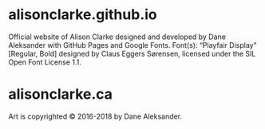 # alisonclarke.github.io
Official website of Alison Clarke designed and developed by Dane Aleksander with GitHub Pages and Google Fonts.
Font(s): “Playfair Display” [Regular, Bold] designed by Claus Eggers Sørensen, licensed under the SIL Open Font License 1.1.

# alisonclarke.ca
Art is copyrighted © 2016-2018 by Dane Aleksander.
